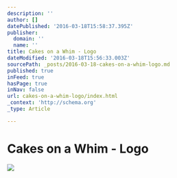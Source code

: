 ```yaml
---
description: ''
author: []
datePublished: '2016-03-18T15:58:37.395Z'
publisher:
  domain: ''
  name: ''
title: Cakes on a Whim - Logo
dateModified: '2016-03-18T15:56:33.003Z'
sourcePath: _posts/2016-03-18-cakes-on-a-whim-logo.md
published: true
inFeed: true
hasPage: true
inNav: false
url: cakes-on-a-whim-logo/index.html
_context: 'http://schema.org'
_type: Article

---
```

# Cakes on a Whim - Logo
![](https://the-grid-user-content.s3-us-west-2.amazonaws.com/56815381-6001-4194-a8ff-a19c82213908.png)